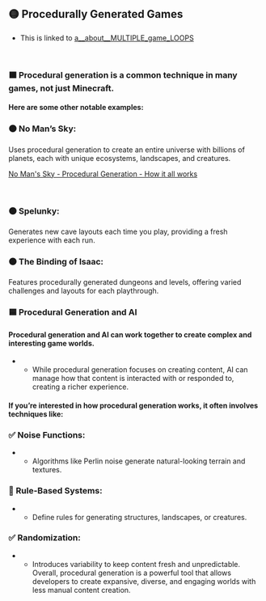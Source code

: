 ## 🟡 Procedurally Generated Games


- This is linked to [a__about__MULTIPLE_game_LOOPS](./a__about__MULTIPLE_game_LOOPS.md)

<br>

### 🟧 Procedural generation is a common technique in many games, not just Minecraft.

#### Here are some other notable examples:

### 🟤 No Man’s Sky:

Uses procedural generation to create an entire universe with billions of planets, each with unique ecosystems, landscapes, and creatures.

[No Man's Sky - Procedural Generation - How it all works](https://www.youtube.com/watch?v=AFISmcAigfY)

<br>


### 🟤 Spelunky:

Generates new cave layouts each time you play, providing a fresh experience with each run.

### 🟤 The Binding of Isaac:

Features procedurally generated dungeons and levels, offering varied challenges and layouts for each playthrough.


### 🟦 Procedural Generation and AI

#### Procedural generation and AI can work together to create complex and interesting game worlds.

-  - While procedural generation focuses on creating content, AI can manage how that content is interacted with or responded to, creating a richer experience.

#### If you’re interested in how procedural generation works, it often involves techniques like:

### ✅ Noise Functions:

- -  Algorithms like Perlin noise generate natural-looking terrain and textures.

### 🧶 Rule-Based Systems:

- -  Define rules for generating structures, landscapes, or creatures.

###   ✅ Randomization:

- - Introduces variability to keep content fresh and unpredictable.
Overall, procedural generation is a powerful tool that allows developers to create expansive, diverse, and engaging worlds with less manual content creation.

